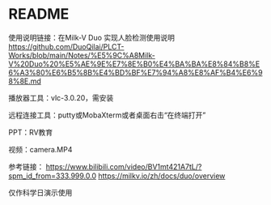 # README

使用说明链接：在Milk-V Duo 实现人脸检测使用说明
https://github.com/DuoQilai/PLCT-Works/blob/main/Notes/%E5%9C%A8Milk-V%20Duo%20%E5%AE%9E%E7%8E%B0%E4%BA%BA%E8%84%B8%E6%A3%80%E6%B5%8B%E4%BD%BF%E7%94%A8%E8%AF%B4%E6%98%8E.md

播放器工具：vlc-3.0.20，需安装

远程连接工具：putty或MobaXterm或者桌面右击“在终端打开”

PPT：RV教育

视频：camera.MP4

参考链接：
https://www.bilibili.com/video/BV1mt421A7tL/?spm_id_from=333.999.0.0
https://milkv.io/zh/docs/duo/overview

仅作科学日演示使用